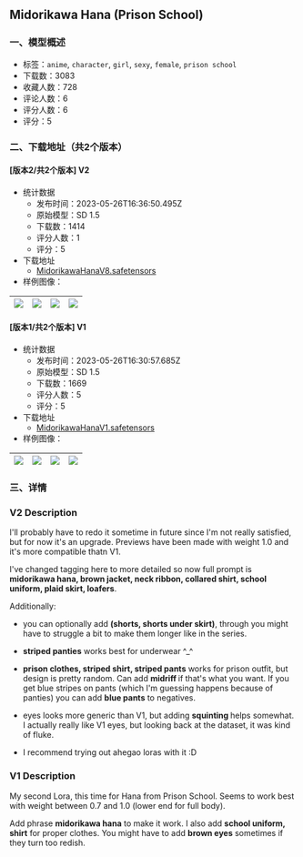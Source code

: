 ## Midorikawa Hana (Prison School)
### 一、模型概述

- 标签：`anime`, `character`, `girl`, `sexy`, `female`, `prison school`
- 下载数：3083
- 收藏人数：728
- 评论人数：6
- 评分人数：6
- 评分：5

### 二、下载地址（共2个版本）

#### [版本2/共2个版本] V2

- 统计数据
  - 发布时间：2023-05-26T16:36:50.495Z
  - 原始模型：SD 1.5
  - 下载数：1414
  - 评分人数：1
  - 评分：5
- 下载地址
  - [MidorikawaHanaV8.safetensors](https://civitai.com/api/download/models/81976)
- 样例图像：

| <img src="https://image.civitai.com/xG1nkqKTMzGDvpLrqFT7WA/730c7a10-7e18-4cc4-b553-f16fe35817cb/width=450/921504.jpeg" /> | <img src="https://image.civitai.com/xG1nkqKTMzGDvpLrqFT7WA/42b93f73-9574-4b53-bddb-e275de1452f0/width=450/921505.jpeg" /> | <img src="https://image.civitai.com/xG1nkqKTMzGDvpLrqFT7WA/0b37b4e9-85c8-4512-944e-7b300b8a54e7/width=450/921503.jpeg" /> | <img src="https://image.civitai.com/xG1nkqKTMzGDvpLrqFT7WA/6fa5ebc5-f441-4d33-b9c9-d07c8915a3cf/width=450/921506.jpeg" /> |
| ---- | ---- | ---- | ---- |

#### [版本1/共2个版本] V1

- 统计数据
  - 发布时间：2023-05-26T16:30:57.685Z
  - 原始模型：SD 1.5
  - 下载数：1669
  - 评分人数：5
  - 评分：5
- 下载地址
  - [MidorikawaHanaV1.safetensors](https://civitai.com/api/download/models/18904)
- 样例图像：

| <img src="https://image.civitai.com/xG1nkqKTMzGDvpLrqFT7WA/f60a5cc7-528f-46b0-77d8-f3799e405300/width=450/197108.jpeg" /> | <img src="https://image.civitai.com/xG1nkqKTMzGDvpLrqFT7WA/f3ce2f00-7823-4a4f-25fa-ab0541380500/width=450/197111.jpeg" /> | <img src="https://image.civitai.com/xG1nkqKTMzGDvpLrqFT7WA/5235398f-6c9a-4a91-ebc3-2811206f8500/width=450/197110.jpeg" /> | <img src="https://image.civitai.com/xG1nkqKTMzGDvpLrqFT7WA/709e49af-cea5-4e0f-9c42-b2605ad0a300/width=450/197109.jpeg" /> |
| ---- | ---- | ---- | ---- |


### 三、详情
<h3>V2 Description</h3><p>I'll probably have to redo it sometime in future since I'm not really satisfied, but for now it's an upgrade. Previews have been made with weight 1.0 and it's more compatible thatn V1.</p><p>I've changed tagging here to more detailed so now full prompt is <strong>midorikawa hana, brown jacket, neck ribbon, collared shirt, school uniform, plaid skirt, loafers</strong>.</p><p>Additionally:</p><ul><li><p>you can optionally add <strong>(shorts, shorts under skirt)</strong>, through you might have to struggle a bit to make them longer like in the series.</p></li><li><p><strong>striped panties</strong> works best for underwear ^_^</p></li><li><p><strong>prison clothes, striped shirt, striped pants</strong> works for prison outfit, but design is pretty random. Can add <strong>midriff </strong>if that's what you want. If you get blue stripes on pants (which I'm guessing happens because of panties) you can add <strong>blue pants</strong> to negatives.</p></li><li><p>eyes looks more generic than V1, but adding <strong>squinting </strong>helps somewhat. I actually really like V1 eyes, but looking back at the dataset, it was kind of fluke.</p></li><li><p>I recommend trying out ahegao loras with it :D</p></li></ul><h3>V1 Description</h3><p>My second Lora, this time for Hana from Prison School. Seems to work best with weight between 0.7 and 1.0 (lower end for full body).</p><p>Add phrase <strong>midorikawa hana</strong> to make it work. I also add <strong>school uniform, shirt</strong> for proper clothes. You might have to add <strong>brown eyes</strong> sometimes if they turn too redish.</p><p></p>
